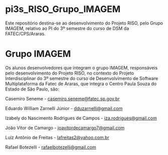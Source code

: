 # pi3s_RISO_Grupo_IMAGEM
Este repositório destina-se ao desenvolvimento do Projeto RISO, pelo Grupo IMAGEM, relativo ao PI do 3º semestre do curso de DSM da FATEC/CPS/Araras.

# Grupo IMAGEM

Os alunos desenvolvedores que integram o grupo IMAGEM, responsáveis pelo desenvolvimento do Projeto RISO, no contexto do Projeto Interdisciplinar do 3º semestre do curso de Desenvolvimento de Software Multiplataforma da Fatec de Araras, que integra o Centro Paula Souza do Estado de São Paulo, são:
  
  Casemiro Seneme - casemiro.seneme@fatec.sp.gov.br
  
  Eduardo William Zarnelli Júnior - dduzarnelli@gmail.com
  
  Izabely do Nascimento Rodrigues de Campos - iza.rodrigues@gmail.com
  
  João Vitor de Camargo - joavitordecamargo7@gmail.com
  
  Luíz Antônio de Freitas - lafreitas2@yahoo.com.br

  Rafael Botezelli - rafaelbotezelli@gmail.com 

